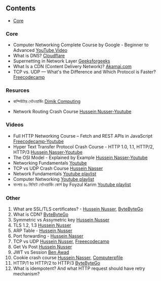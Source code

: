 ## Contents

* [Core](#core)

### Core
* Computer Networking Complete Course by Google - Beginner to Advanced [YouTube Video](https://youtu.be/QKfk7YFILws)
* What is DNS? [Cloudflare](https://www.cloudflare.com/en-gb/learning/dns/what-is-dns/)
* Supernetting in Network Layer [Geeksforgeeks](https://www.geeksforgeeks.org/computer-networks/supernetting-in-network-layer/)
* What Is a CDN (Content Delivery Network)? [Akamai.com](https://www.akamai.com/glossary/what-is-a-cdn)
* TCP vs. UDP — What's the Difference and Which Protocol is Faster? [Freecodecamp](https://www.freecodecamp.org/news/tcp-vs-udp/)

### Resurces
* কম্পিউটার নেটওয়ার্কিং [Dimik Computing](https://dimikcomputing.com/course/computer-networking-01-online-course/)
- Network Routing Crash Course [Hussein Nusser-Youtube](https://youtu.be/iV5fajdpb7c?si=HSUgbDSPb72K0fT1)

### Videos 
- Full HTTP Networking Course – Fetch and REST APIs in JavaScript [Freecodecamp-Youtube](https://youtu.be/2JYT5f2isg4?si=SKyBqMtPtq28jMuK)
- Hyper Text Transfer Protocol Crash Course - HTTP 1.0, 1.1, HTTP/2, HTTP/3 [Hussein Nasser-Youtube](https://youtu.be/0OrmKCB0UrQ?si=McHFRk3z9X9Rht_U)
- The OSI Model - Explained by Example [Hussein Nasser-Youtube](https://youtu.be/7IS7gigunyI?si=whZJsEADCJpYUz40)
- Networking Fundamentals [Youtube](https://youtube.com/playlist?list=PLTk5ZYSbd9Mi_ya5tVFD8NFfU1YZOyml1&si=6MGV6TyLU_7jAyLy)
- TCP vs UDP Crash Course [Hussein Nasser](https://youtu.be/qqRYkcta6IE?si=kqHESNtECLIL6A-i)
- Network Fundamentals [Youtube playlist](https://youtube.com/playlist?list=PLDQaRcbiSnqF5U8ffMgZzS7fq1rHUI3Q8&si=W86S8E0VEOMVSjKQ)
- Computer Networking [Youtube playlist](https://youtube.com/playlist?list=PLfZEHK9XLKd6p3lRjZluG73e1_3FfOC2N&si=kzpwURM4Kgc-Z9Ov)
- বাংলায় ৪০ মিনিটে নেটওয়ার্কিং কোর্স by Foyzul Karim [Youtube playlist](https://youtube.com/playlist?list=PLEYpvDF6qy8b2jm3xl-5lEdYE8OBniHe4&si=4T-xogExeayFOtdY)

### Other

1. What are SSL/TLS certificates? - [Hussein Nusser](https://www.youtube.com/watch?v=r1nJT63BFQ0&ab_channel=HusseinNasser), [ByteByteGo](https://www.youtube.com/watch?v=j9QmMEWmcfo&ab_channel=ByteByteGo)
2. What is CDN? [ByteByteGo](https://www.youtube.com/watch?v=RI9np1LWzqw&ab_channel=ByteByteGo)
3. Symmetric vs Assymetric key [Hussein Nusser](https://www.youtube.com/watch?v=Z3FwixsBE94&ab_channel=HusseinNasser)
4. TLS 1.2, 1.3 [Hussein Nusser](https://youtu.be/AlE5X1NlHgg)
5. ARP Table - [Hussein Nusser](https://youtu.be/mqWEWye-8m8)
6. Port forwarding - [Hussein Nasser](https://youtu.be/92b-jjBURkw)
7. TCP vs UDP [Hussein Nusser](https://youtu.be/qqRYkcta6IE), [Freeecodecamp](https://www.freecodecamp.org/news/tcp-vs-udp/)
8. Get Vs Post [Hussein Nusser](https://youtu.be/K8HJ6DN23zI)
9. JWT vs Session [Ben Awad](https://youtu.be/o9hT7v0OLJc)
10. Cookie crash course [Hussein Nasser](https://youtu.be/sovAIX4doOE), [Computerpfile](https://youtu.be/T1QEs3mdJoc)
11. HTTP/1 to HTTP/2 to HTTP/3 [ByteByteGo](https://youtu.be/a-sBfyiXysI)
12. What is idempotent? And what HTTP request should have retry mechanism? 
